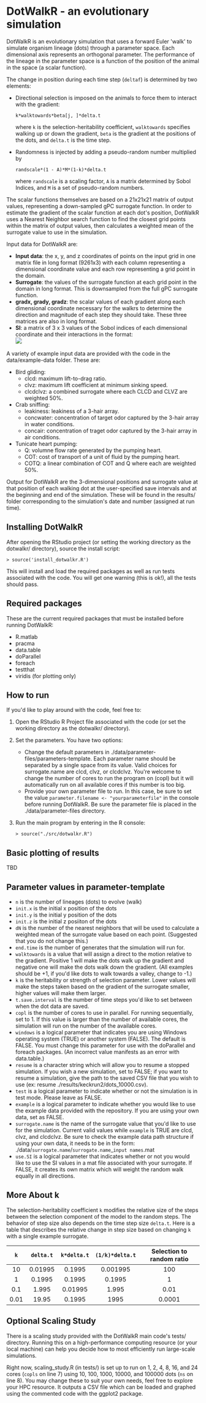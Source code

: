 # DotWalkR - an evolutionary simulation

DotWalkR is an evolutionary simulation that uses a forward Euler 'walk' to simulate organism lineage (dots) through a parameter space. Each dimensional axis represents an orthogonal parameter. The performance of the lineage in the parameter space is a function of the position of the animal in the space (a scalar function).


The change in position during each time step (`deltaf`) is determined by two elements:
 
 * Directional selection is imposed on the animals to force them to interact with the gradient:
 
    `k*walktowards*beta[j, ]*delta.t` 

    where `k` is the selection-heritability coefficient, `walktowards` specifies walking up or down the gradient, `beta` is the gradient at the positions of the dots, and `delta.t` is the time step.
    
 * Randomness is injected by adding a pseudo-random number multiplied by 
 
     `randscale*(1 - A)*M*(1-k)*delta.t`
     
    where `randscale` is a scaling factor, `A` is a matrix determined by Sobol Indices, and `M` is a set of pseudo-random numbers.
    
The scalar functions themselves are based on a 21x21x21 matrix of output values, representing a down-sampled gPC surrogate function. In order to estimate the gradient of the scalar function at each dot's position, DotWalkR uses a Nearest Neighbor search function to find the closest grid points within the matrix of output values, then calculates a weighted mean of the surrogate value to use in the simulation. 

Input data for DotWalkR are: 

 * __Input data__: the x, y, and z coordinates of points on the input grid in one matrix file in long format (9261x3) with each column representing a dimensional coordinate value and each row representing a grid point in the domain. 
 * __Surrogate__: the values of the surrogate function at each grid point in the domain in long format. This is downsampled from the full gPC surrogate function. 
 * __gradx, grady, gradz__: the scalar values of each gradient along each dimensional coordinate necessary for the walkrs to determine the direction and magnitude of each step they should take. These three matrices are also in long format. 
 * __SI__: a matrix of 3 x 3 values of the Sobol indices of each dimensional coordinate and their interactions in the format:  
   <img src="https://latex.codecogs.com/gif.latex?A=\begin{bmatrix}SI_x&SI_{x\&y}&SI_{x\&z}\\SI_{x\&y}&SI_y&SI_{y\&z}\\SI_{x\&z}&SI_{y\&z}&SI_z\end{bmatrix}" />

A variety of example input data are provided with the code in the data/example-data folder. These are: 

 * Bird gliding: 
    * clcd: maximum lift-to-drag ratio.
    * clvz: maximum lift coefficient at minimum sinking speed.
    * clcdclvz: a combined surrogate where each CLCD and CLVZ are weighted 50%. 
 * Crab sniffing: 
    * leakiness: leakiness of a 3-hair array. 
    * concwater: concentration of target odor captured by the 3-hair array in water conditions.
    * concair: concentration of traget odor captured by the 3-hair array in air conditions.
 * Tunicate heart pumping:
    * Q: volumne flow rate generated by the pumping heart.
    * COT: cost of transport of a unit of fluid by the pumping heart.
    * COTQ: a linear combination of COT and Q where each are weighted 50%.

Output for DotWalkR are the 3-dimensional positions and surrogate value at that position of each walking dot at the user-specified save intervals and at the beginning and end of the simulation. These will be found in the results/ folder corresponding to the simulation's date and number (assigned at run time). 


## Installing DotWalkR
After opening the RStudio project (or setting the working directory as the dotwalkr/ directory), source the install script: 

`> source('install_dotwalkr.R')`

This will install and load the required packages as well as run tests associated with the code. You will get one warning (this is ok!), all the tests should pass. 


## Required packages

These are the current required packages that must be installed before running DotWalkR: 

 * R.matlab
 * pracma
 * data.table
 * doParallel
 * foreach
 * testthat
 * viridis (for plotting only)

## How to run

If you'd like to play around with the code, feel free to:  

 1. Open the RStudio R Project file associated with the code (or set the working directory as the dotwalkr/ directory).
 2. Set the parameters. You have two options: 
    - Change the default parameters in ./data/parameter-files/parameters-template. Each parameter name should be separated by a single space from its value. Valid choices for surrogate.name are clcd, clvz, or clcdclvz. You're welcome to change the number of cores to run the program on (copl) but it will automatically run on all available cores if this number is too big.
    - Provide your own parameter file to run. In this case, be sure to set the value `parameter.filename <- "yourparameterfile"` in the console before running DotWalkR. Be sure the parameter file is placed in the ./data/parameter-files directory. 
 3. Run the main program by entering in the R console: 
    
    `> source("./src/dotwalkr.R")`
    
    
## Basic plotting of results

TBD 
 
## Parameter values in parameter-template

 * `n` is the number of lineages (dots) to evolve (walk)
 * `init.x` is the initial x position of the dots
 * `init.y` is the initial y position of the dots
 * `init.z` is the initial z posiiton of the dots
 * `dN` is the number of the nearest neighbors that will be used to calculate a weighted mean of the surrogate value based on each point. (Suggested that you do not change this.)
 * `end.time` is the number of generates that the simulation will run for. 
 * `walktowards` is a value that will assign a direct to the motion relative to the gradient. Positive 1 will make the dots walk up the gradient and negative one will make the dots walk down the gradient. (All examples should be +1, if you'd like dots to walk towards a valley, change to -1.)
 * `k` is the heritability or strength of selection parameter. Lower values will make the steps taken based on the gradient of the surrogate smaller, higher values will make them larger. 
 * `t.save.interval` is the number of time steps you'd like to set between when the dot data are saved. 
 * `copl` is the number of cores to use in parallel. For running sequentially, set to 1. If this value is larger than the number of available cores, the simulation will run on the number of the available cores. 
 * `windows` is a logical parameter that indicates you are using Windows operating system (TRUE) or another system (FALSE). The default is FALSE. You must change this parameter for use with the doParallel and foreach packages. (An incorrect value manifests as an error with data.table.)
 * `resume` is a character string which will allow you to resume a stopped simulation. If you wish a new simulation, set to FALSE; if you want to resume a simulation, give the path to the saved CSV file that you wish to use (ex: resume ./results/keckrun2/dots_10000.csv).
 * `test` is a logical parameter to indicate whether or not the simulation is in test mode. Please leave as FALSE. 
 * `example` is a logical parameter to indicate whether you would like to use the example data provided with the repository. If you are using your own data, set as FALSE.
 * `surrogate.name` is the name of the surrogate value that you'd like to use for the simulation. Current valid values while `example` is TRUE are clcd, clvz, and clcdclvz. Be sure to check the example data path structure if using your own data, it needs to be in the form: ./data/`surrogate.name`/`surrogate.name`_`input names`.mat 
 * `use.SI` is a logical parameter that indicates whether or not you would like to use the SI values in a mat file associated with your surrogate. If FALSE, it creates its own matrix which will weight the random walk equally in all directions. 

## More About k
 
The selection-heritability coefficient `k` modifies the relative size of the steps between the selection component of the model to the random steps. The behavior of step size also depends on the time step size `delta.t`. Here is a table that describes the relative change in step size based on changing `k` with a single example surrogate. 

| `k` | `delta.t` | `k*delta.t` | `(1/k)*delta.t` | Selection to random ratio |
|:---:|:---------:|:-----------:|:---------------:|:-------------------------:|
| 10  |   0.01995 |   0.1995    |      0.001995   |          100              |
|  1  |   0.1995  |   0.1995    |      0.1995     |           1               |
| 0.1 |   1.995   |   0.01995   |      1.995      |          0.01             |
| 0.01|  19.95    |   0.1995    |   1995          |         0.0001            |
 
## Optional Scaling Study

There is a scaling study provided with the DotWalkR main code's tests/ directory. Running this on a high-performance computing resource (or your local machine) can help you decide how to most efficiently run large-scale simulations. 

Right now, scaling_study.R (in tests/) is set up to run on 1, 2, 4, 8, 16, and 24 cores (`copls` on line 7) using 10, 100, 1000, 10000, and 100000 dots (`ns` on line 8). You may change these to suit your own needs, feel free to explore your HPC resource. It outputs a CSV file which can be loaded and graphed using the commented code with the ggplot2 package. 
